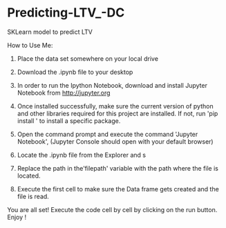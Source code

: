 # Predicting-LTV_-DC
SKLearn model to predict LTV 

How to Use Me:

1) Place the data set somewhere on your local drive 
2) Download the .ipynb file to your desktop 
3) In order to run the Ipython Notebook, download and install Jupyter Notebook from http://jupyter.org
4) Once installed successfully, make sure the current version of python and other libraries required for this project are installed. If not, run 'pip install <package>' to install a specific package.
5) Open the command prompt and execute the command 'Jupyter Notebook', (Jupyter Console should open with your default browser)
6) Locate the .ipynb file from the Explorer and s
7) Replace the path in the'filepath' variable with the path where the file is located.
  
8) Execute the first cell to make sure the Data frame gets created and the file is read.

You are all set! 
Execute the code cell by cell by clicking on the run button. Enjoy !
